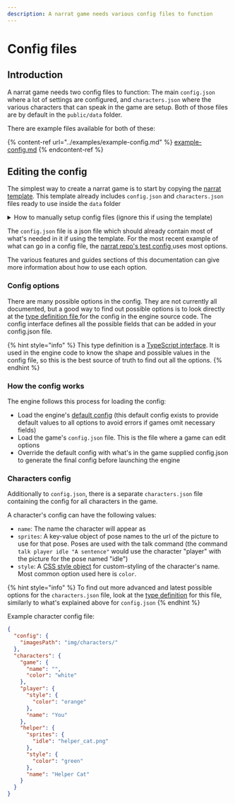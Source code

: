 ```yaml
---
description: A narrat game needs various config files to function
---
```


# Config files

## Introduction

A narrat game needs two config files to function: The main `config.json` where a lot of settings are configured, and `characters.json` where the various characters that can speak in the game are setup. Both of those files are by default in the `public/data`  folder.

There are example files available for both of these:

{% content-ref url="../examples/example-config.md" %}
[example-config.md](../examples/example-config.md)
{% endcontent-ref %}

## Editing the config

The simplest way to create a narrat game is to start by copying the [narrat template](https://github.com/liana-pigeot/narrat-template). This template already includes `config.json`  and `characters.json` files ready to use inside the `data` folder

<details>

<summary>How to manually setup config files (ignore this if using the template)</summary>

To manually setup config files to use with narrat, you need your code to call the `startApp` function from narrat, passing it a config object that includes the path to config files:

```typescript
import "./css/main.css";
import { startApp } from "narrat";

window.addEventListener("load", () => {
  startApp(
    {
      charactersPath: "data/characters.json",
      configPath: "data/config.json",
    },
    {
      debug: true,
      logging: false,
    }
  );
});
```



</details>

The `config.json` file is a json file which should already contain most of what's needed in it if using the template. For the most recent example of what can go in a config file, the [narrat repo's test config ](https://github.com/liana-pigeot/narrat/blob/main/public/data/config.json)uses most options.

The various features and guides sections of this documentation can give more information about how to use each option.

### Config options

There are many possible options in the config. They are not currently all documented, but a good way to find out possible options is to look directly at the [type definition file ](https://github.com/liana-p/narrat/blob/main/src/config.ts#L63)for the config in the engine source code. The config interface defines all the possible fields that can be added in your config.json file.

{% hint style="info" %}
This type definition is a [TypeScript interface](https://www.educative.io/blog/typescript-interfaces). It is used in the engine code to know the shape and possible values in the config file, so this is the best source of truth to find out all the options.
{% endhint %}

### How the config works

The engine follows this process for loading the config:

* Load the engine's [default config](https://github.com/liana-p/narrat/blob/main/src/defaultConfig.ts#L3) (this default config exists to provide default values to all options to avoid errors if games omit necessary fields)
* Load the game's `config.json` file. This is the file where a game can edit options
* Override the default config with what's in the game supplied config.json to generate the final config before launching the engine

### Characters config

Additionally to `config.json`, there is a separate `characters.json` file containing the config for all characters in the game.

A character's config can have the following values:

* `name`: The name the character will appear as
* `sprites`: A key-value object of pose names to the url of the picture to use for that pose. Poses are used with the talk command (the command `talk player idle "A sentence"` would use the character "player" with the picture for the pose named "idle")
* `style`: A [CSS style object](https://www.w3schools.com/jsref/dom\_obj\_style.asp) for custom-styling of the character's name. Most common option used here is `color`.

{% hint style="info" %}
To find out more advanced and latest possible options for the `characters.json` file, look at the [type definition](https://github.com/liana-p/narrat/blob/main/src/types/character-types.ts) for this file, similarly to what's explained above for `config.json`
{% endhint %}

Example character config file:

```json
{
  "config": {
    "imagesPath": "img/characters/"
  },
  "characters": {
    "game": {
      "name": "",
      "color": "white"
    },
    "player": {
      "style": {
        "color": "orange"
      },
      "name": "You"
    },
    "helper": {
      "sprites": {
        "idle": "helper_cat.png"
      },
      "style": {
        "color": "green"
      },
      "name": "Helper Cat"
    }
  }
} 
```


